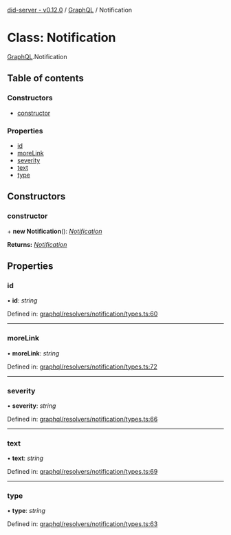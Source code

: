 [did-server - v0.12.0](../README.md) / [GraphQL](../modules/graphql.md) / Notification

# Class: Notification

[GraphQL](../modules/graphql.md).Notification

## Table of contents

### Constructors

- [constructor](graphql.notification.md#constructor)

### Properties

- [id](graphql.notification.md#id)
- [moreLink](graphql.notification.md#morelink)
- [severity](graphql.notification.md#severity)
- [text](graphql.notification.md#text)
- [type](graphql.notification.md#type)

## Constructors

### constructor

\+ **new Notification**(): [*Notification*](graphql.notification.md)

**Returns:** [*Notification*](graphql.notification.md)

## Properties

### id

• **id**: *string*

Defined in: [graphql/resolvers/notification/types.ts:60](https://github.com/Puzzlepart/did/blob/dev/server/graphql/resolvers/notification/types.ts#L60)

___

### moreLink

• **moreLink**: *string*

Defined in: [graphql/resolvers/notification/types.ts:72](https://github.com/Puzzlepart/did/blob/dev/server/graphql/resolvers/notification/types.ts#L72)

___

### severity

• **severity**: *string*

Defined in: [graphql/resolvers/notification/types.ts:66](https://github.com/Puzzlepart/did/blob/dev/server/graphql/resolvers/notification/types.ts#L66)

___

### text

• **text**: *string*

Defined in: [graphql/resolvers/notification/types.ts:69](https://github.com/Puzzlepart/did/blob/dev/server/graphql/resolvers/notification/types.ts#L69)

___

### type

• **type**: *string*

Defined in: [graphql/resolvers/notification/types.ts:63](https://github.com/Puzzlepart/did/blob/dev/server/graphql/resolvers/notification/types.ts#L63)
